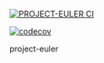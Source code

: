[![PROJECT-EULER CI](https://github.com/joao-felipe-santoro/project-euler/workflows/PROJECT-EULER%20CI/badge.svg?branch=master)](https://github.com/joao-felipe-santoro/project-euler/actions?query=workflow%3A%22PROJECT-EULER+CI%22)

[![codecov](https://codecov.io/gh/joao-felipe-santoro/project-euler/branch/master/graph/badge.svg?token=PNIBREQBSI)](undefined)

project-euler
